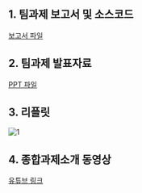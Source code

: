 ## 1. 팀과제 보고서 및 소스코드
[보고서 파일](/img/)
## 2. 팀과제 발표자료
[PPT 파일](/img/)
## 3. 리플릿
![1](/img/)
## 4. 종합과제소개 동영상
[유튜브 링크](https://www.youtube.com/)
